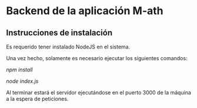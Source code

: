 # Backend de la aplicación M-ath

## Instrucciones de instalación

Es requerido tener instalado NodeJS en el sistema.

Una vez hecho, solamente es necesario ejecutar los siguientes comandos:

_npm install_

_node index.js_

Al terminar estará el servidor ejecutándose en el puerto 3000 de la máquina a la espera de peticiones.
